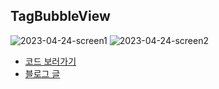 ## TagBubbleView
![2023-04-24-screen1](https://user-images.githubusercontent.com/46582215/234288955-458f1511-b16d-4943-9e7b-53c25009458d.gif)
![2023-04-24-screen2](https://user-images.githubusercontent.com/46582215/234288970-cb3601d9-97ca-4ec5-8cce-fbb663393bfa.gif)

- [코드 보러가기](https://github.com/innieminnie/test2/blob/main/Test2/TagBubble/TagBubbleView.swift)
- [블로그 글](https://innieminnie.github.io/cashapelayer/uibezierpath/uianimation/animatekeyframes/2023/04/24/UITagBubbleView.html)
